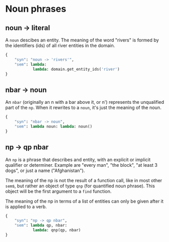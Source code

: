 # Noun phrases

## noun -> literal

A `noun` descibes an entity. The meaning of the word "rivers" is formed by the identifiers (ids) of all river entities in the domain.

~~~python
{ 
    "syn": "noun -> 'rivers'", 
    "sem": lambda: 
            lambda: domain.get_entity_ids('river') 
}
~~~

## nbar -> noun

An `nbar` (originally an n with a bar above it, or n') represents the unqualified part of the `np`. When it rewrites to a `noun`, it's just the meaning of the noun.

~~~python
{ 
    "syn": "nbar -> noun", 
    "sem": lambda noun: lambda: noun() 
}
~~~

## np -> qp nbar

An `np` is a phrase that describes and entity, with an explicit or implicit qualifier or determiner. Example are "every man", "the block", "at least 3 dogs", or just a name ("Afghanistan").

The meaning of the np is not the result of a function call, like in most other `sem`s, but rather an object of type `qnp` (for quantified noun phrase). This object will be the first argument to a `find` function. 

The meaning of the np in terms of a list of entities can only be given after it is applied to a verb.

~~~python
{ 
    "syn": "np -> qp nbar", 
    "sem": lambda qp, nbar:  
            lambda: qnp(qp, nbar) 
}
~~~

